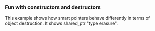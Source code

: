 ### Fun with constructors and destructors

This example shows how smart pointers behave differently in terms of object destruction.
It shows shared_ptr "type erasure".
